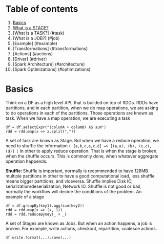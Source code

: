 # Table of contents
1. [Basics](#basics)
2. [What is a STAGE?](#stage)
3. [What is a TASK?] (#task)
4. [What is a JOB?] (#job)
5. [Example] (#example)
6. [Transformations] (#transformations)
7. [Actions] (#actions)
8. [Driver] (#driver)
9. [Spark Architecture] (#architecture)
10. [Spark Optimizations] (#optimizations)

# Basics <a name="basics"></a>
Think on a DF as a high level API, that is builded on top of RDDs.
RDDs have partitions, and in each partition, when we do map operations, we are asking to do operations in each of the partitions.
Those operations are known as task. When we have a map operation, we are executing a task
```
df = df.selectExpr("(columA + columB) AS sum")
rdd = rdd.map(x => x.split(","))
```
A set of task are known as Stage. But when we have a reduce operation, we need to shuffle the information
```( [a,b,c,a,c,d] => [(a,a), (b), (c,c), (d)] )``` in other to apply reduce operation. That is when the stage is broken, when the shuffle occurs.
This is commonly done, when whatever aggregate operation happends.

<b>Shuffle: </b> Shuffle is important, normally is recommended to have 128MB multiple partitions in other to have a good computational load, 
less shuffle means bigger partitions, and viceversa. Shuffle implies Disk IO, serialization/deserialization, Network IO. Shuffle is not good or bad, normally
the workflow will decide the conditions of the problem. An example of a stage

```
df = df.groupBy(key1).agg(sum(key2))
rdd = rdd.map(x => (x, 1))
rdd = rdd.reduceByKey(_ + _)
```

A set of Stages are known as Jobs. But when an action happens, a job is broken. For example, write actions, checkout, repartition, coalesce actions.
```
df.write.format(...).save(...)
```

  
